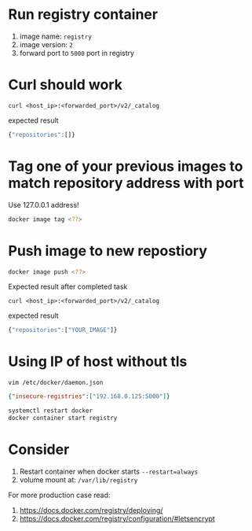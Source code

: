 # Run registry container

1. image name: `registry`
2. image version: `2`
3. forward port to `5000` port in registry

# Curl should work

`curl <host_ip>:<forwarded_port>/v2/_catalog`

expected result
```js
{"repositories":[]}
```

# Tag one of your previous images to match repository address with port

Use 127.0.0.1 address!

```sh
docker image tag <??>
```

# Push image to new repostiory


```sh
docker image push <??>
```

Expected result after completed task

`curl <host_ip>:<forwarded_port>/v2/_catalog`

expected result
```js
{"repositories":["YOUR_IMAGE"]}
```

# Using IP of host without tls

`vim /etc/docker/daemon.json`
```daemon.json
{"insecure-registries":["192.168.0.125:5000"]}
```

```sh
systemctl restart docker
docker container start registry
```

# Consider 

1. Restart container when docker starts `--restart=always`
2. volume mount at: `/var/lib/registry`

For more production case read:
1. https://docs.docker.com/registry/deploying/
2. https://docs.docker.com/registry/configuration/#letsencrypt